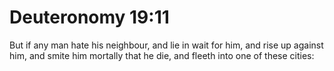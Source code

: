 # Deuteronomy 19:11

But if any man hate his neighbour, and lie in wait for him, and rise up against him, and smite him mortally that he die, and fleeth into one of these cities: